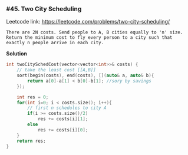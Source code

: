 ### #45. Two City Scheduling

Leetcode link: https://leetcode.com/problems/two-city-scheduling/

```
There are 2N costs. Send people to A, B cities equally to 'n' size.
Return the minimum cost to fly every person to a city such that exactly n people arrive in each city.
```


**Solution**
```cpp
int twoCitySchedCost(vector<vector<int>>& costs) {
    // take the least cost [[A,B]]
    sort(begin(costs), end(costs), [](auto& a, auto& b){
        return a[0]-a[1] < b[0]-b[1]; //sory by savings
    });

    int res = 0;
    for(int i=0; i < costs.size(); i++){
        // first n schedules to city A
        if(i >= costs.size()/2)
            res += costs[i][1];
        else
            res += costs[i][0];
    }
    return res;
}
```
